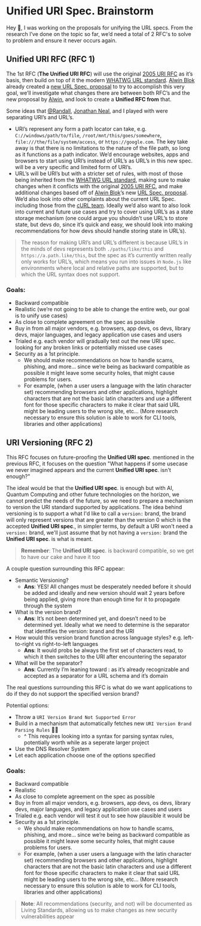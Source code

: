 # Unified URI Spec. Brainstorm

Hey :wave:, I was working on the proposals for unifying the URL specs. From the research I’ve done on the topic so far, we’d need a total of 2 RFC's to solve to problem and ensure it never occurs again.

## **Unified URI RFC (RFC 1)**

The 1st RFC (**The **Unified URI RFC****) will use the original [2005 URI RFC](https://www.rfc-editor.org/rfc/rfc3986) as it’s basis, then build on top of it the modern [WHATWG URL standard](https://github.com/whatwg/url). [Alwin Blok](https://github.com/alwinb) already created a [new URL Spec. proposal](https://alwinb.github.io/url-specification/) to try to accomplish this very goal, we’ll investigate what changes there are between both RFC’s and the new proposal by [Alwin](https://github.com/alwinb), and look to create a **Unified RFC from** that.

Some ideas that [@Randall](https://github.com/ran-dall), [Jonathan Neal](https://twitter.com/jon_neal), and I played with were separating URI’s and URL’s.
* URI’s represent any form a path locator can take, e.g. `C://windows/path/to/file`, `/root/mnt/this/goes/somewhere`, `file:///the/file/system/access`, or `https://google.com`. The key take away is that there is no limitations to the nature of the file path, so long as it functions as a path indicator. We’d encourage websites, apps and browsers to start using URI’s instead of URL’s as URL’s in this new spec. will be a very specific and limited form of URI’s.
* URL’s will be URI’s but with a stricter set of rules, with most of those being inherited from the [WHATWG URL standard](https://github.com/whatwg/url), making sure to make changes when it conflicts with the original [2005 URI RFC](https://www.rfc-editor.org/rfc/rfc3986), and make additional changes based off of [Alwin Blok](https://github.com/alwinb)’s new [URL Spec. proposal](https://alwinb.github.io/url-specification/). We’d also look into other complaints about the current URL Spec. including those from the [cURL team](https://daniel.haxx.se/blog/2017/01/30/one-url-standard-please/). Ideally we’d also want to also look into current and future use cases and try to cover using URL’s as a state storage mechanism (one could argue you shouldn’t use URL’s to store state, but devs do, since it’s quick and easy, we should look into making recommendations for how devs should handle storing state in URL’s). 

> The reason for making URI’s and URL’s different is because URL’s in the minds of devs represents both `./paths/like/this` and `https://a.path.like/this`, but the spec as it’s currently written really only works for URL’s, which means you run into issues in `Node.js` like environments where local and relative paths are supported, but to which the URL syntax does not support. 

### **Goals**:
* Backward compatible
* Realistic (we’re not going to be able to change the entire web, our goal is to unify use cases)
* As close to complete agreement on the spec as possible
* Buy in from all major vendors, e.g. browsers, app devs, os devs, library devs, major languages, and legacy application use cases and users
* Trialed e.g. each vendor will gradually test out the new URI spec. looking for any broken links or potentially missed use cases
* Security as a 1st principle. 
  * We should make recommendations on how to handle scams, phishing, and more… since we’re being as backward compatible as possible it might leave some security holes, that might cause problems for users.
  * For example, (when a user users a language with the latin character set) recommending browsers and other applications, highlight characters that are not the basic latin characters and use a different font for those specific characters to make it clear that said URL might be leading users to the wrong site, etc… (More research necessary to ensure this solution is able to work for CLI tools, libraries and other applications)


## **URI Versioning (RFC 2)**

This RFC focuses on future-proofing the **Unified URI spec**. mentioned in the previous RFC, it focuses on the question "What happens if some usecase we never imagined appears and the current **Unified URI spec**. isn't enough?"

The ideal would be that the **Unified URI spec**. is enough but with AI, Quantum Computing and other future technologies on the horizon, we cannot predict the needs of the future, so we need to prepare a mechanism to version the URI standard supported by applications. The idea behind versioning is to support a what I'd like to call a `version:` brand, the brand will only represent versions that are greater than the version 0 which is the accepted **Unified URI spec**., in simpler terms, by default a URI won't need a `version:` brand, we'll just assume that by not having a `version:` brand the **Unified URI spec**. is what is meant. 

> **Remember**: The **Unified URI spec**. is backward compatible, so we get to have our cake and have it too


A couple question surrounding this RFC appear:
* Semantic Versioning? 
  * **Ans**: YES! All changes must be desperately needed before it should be added and ideally and new version should wait 2 years before being applied, giving more than enough time for it to propagate through the system
* What is the version brand?
  * **Ans**: It’s not been determined yet, and doesn’t need to be determined yet. Ideally what we need to determine is the separator that identifies the version: brand and the URI 
* How would this version brand function across language styles? e.g. left-to-right vs right-to-left languages
  * **Ans**: It would probs be always the first set of characters read, to which it then switches to the URI after encountering the separator
* What will be the separator?
  * **Ans**: Currently I’m leaning toward : as it’s already recognizable and accepted as a separator for a URL schema and it’s domain

The real questions surrounding this RFC is what do we want applications to do if they do not support the specified version brand?

Potential options: 
* Throw a `URI Version Brand Not Supported Error`
* Build in a mechanism that automatically fetches new `URI Version Brand Parsing Rules` :face_exhaling: 
  * ^ This requires looking into a syntax for parsing syntax rules, potentially worth while as a seperate larger project
* Use the DNS Resolver System 
* Let each application choose one of the options specified

### **Goals:**
* Backward compatible
* Realistic
* As close to complete agreement on the spec as possible
* Buy in from all major vendors, e.g. browsers, app devs, os devs, library devs, major languages, and legacy application use cases and users
* Trialed e.g. each vendor will test it out to see how plausible it would be
* Security as a 1st principle. 
  * We should make recommendations on how to handle scams, phishing, and more… since we’re being as backward compatible as possible it might leave some security holes, that might cause problems for users.
  * For example, (when a user users a language with the latin character set) recommending browsers and other applications, highlight characters that are not the basic latin characters and use a different font for those specific characters to make it clear that said URL might be leading users to the wrong site, etc… (More research necessary to ensure this solution is able to work for CLI tools, libraries and other applications)


> **Note**: All recommendations (security, and not) will be documented as Living Standards, allowing us to make changes as new security vulnerabilities appear